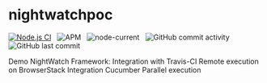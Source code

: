 # nightwatchpoc

[![Node.js CI](https://github.com/akmish/nightwatchpoc/actions/workflows/build-scheduler.js.yml/badge.svg)](https://github.com/akmish/nightwatchpoc/actions/workflows/build-scheduler.js.yml) &nbsp; ![APM](https://img.shields.io/apm/l/vim-mode) &nbsp; ![node-current](https://img.shields.io/node/v/nightwatch) &nbsp; ![GitHub commit activity](https://img.shields.io/github/commit-activity/w/akmish/nightwatchpoc) &nbsp; ![GitHub last commit](https://img.shields.io/github/last-commit/akmish/nightwatchpoc) 

Demo NightWatch Framework:
  Integration with Travis-CI
  Remote execution on BrowserStack
  Integration Cucumber
  Parallel execution

